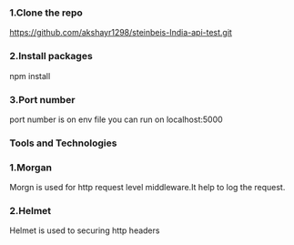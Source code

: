 ### 1.Clone the repo

https://github.com/akshayr1298/steinbeis-India-api-test.git

### 2.Install packages

npm install

### 3.Port number

port number is on env file you can run on localhost:5000

### Tools and Technologies

### 1.Morgan

Morgn is used for http request level middleware.It help to log the request.

### 2.Helmet

Helmet is used to securing http headers

